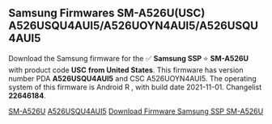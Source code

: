<h2>Samsung Firmwares SM-A526U(USC) A526USQU4AUI5/A526UOYN4AUI5/A526USQU4AUI5</h2>
Download the Samsung firmware for the ✅ <strong>Samsung SSP </strong> ⭐ <strong>SM-A526U</strong> with product code <strong>USC</strong> <strong> from United States</strong>. This firmware has version number PDA <strong>A526USQU4AUI5</strong> and CSC A526UOYN4AUI5. The operating system of this firmware is Android R , with build date 2021-11-01. Changelist <strong>22646184</strong>.


[SM-A526U](https://samfirm.shop/samsung/model/SM-A526U)
[A526USQU4AUI5](https://samfirm.shop/samsung/pda/A526USQU4AUI5)
[Download Firmware Samsung SSP SM-A526U](https://samfirm.shop/samsung/firmware/470181)
